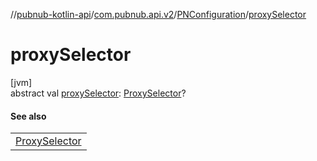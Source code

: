 //[pubnub-kotlin-api](../../../index.md)/[com.pubnub.api.v2](../index.md)/[PNConfiguration](index.md)/[proxySelector](proxy-selector.md)

# proxySelector

[jvm]\
abstract val [proxySelector](proxy-selector.md): [ProxySelector](https://docs.oracle.com/javase/8/docs/api/java/net/ProxySelector.html)?

#### See also

| |
|---|
| [ProxySelector](https://docs.oracle.com/javase/8/docs/api/java/net/ProxySelector.html) |
